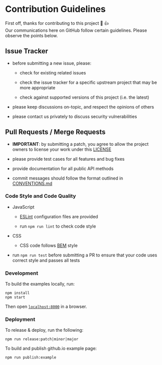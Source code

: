 # Contribution Guidelines

First off, thanks for contributing to this project :tada: :thumbsup:  
Our communications here on GitHub follow certain guidelines. Please observe the points below.

## Issue Tracker

- before submitting a new issue, please:

    - check for existing related issues

    - check the issue tracker for a specific upstream project that may be more appropriate

    - check against supported versions of this project (i.e. the latest)

- please keep discussions on-topic, and respect the opinions of others

- please contact us privately to discuss security vulnerabilities


## Pull Requests / Merge Requests

- **IMPORTANT**: by submitting a patch, you agree to allow the project owners to license your work under this [LICENSE](LICENSE)

- please provide test cases for all features and bug fixes

- provide documentation for all public API methods

- commit messages should follow the format outlined in [CONVENTIONS.md](CONVENTIONS.md)

### Code Style and Code Quality

- JavaScript

   - [ESLint](http://eslint.org/) configuration files are provided

   - run `npm run lint` to check code style

- CSS

    - CSS code follows [BEM](http://getbem.com/naming/) style

- run `npm run test` before submitting a PR to ensure that your code uses correct style and passes all tests

### Development

To build the examples locally, run:

```
npm install
npm start
```

Then open [`localhost:8000`](http://localhost:8000) in a browser.

### Deployment

To release & deploy, run the following:

```
npm run release:patch|minor|major
```

To build and publish github.io example page:

```
npm run publish:example
```

